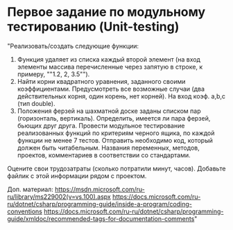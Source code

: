 # Первое задание по модульному тестированию (Unit-testing)

"Реализовать/создать следующие функции:
1. Функция удаляет из списка каждый второй элемент (на вход элементы массива перечисленные через запятую в строке, к примеру, ""1.2, 2, 3.5"").
2. Найти корни квадратного уравнения, заданного своими коэффициентами. Предусмотреть все возможные случаи (два действительных корня, один корень, нет корней). На вход коэф. a,b,c (тип double).
3. Положения ферзей на шахматной доске заданы списком пар (горизонталь, вертикаль). Определить, имеется ли пара ферзей, бьющих друг друга.
Провести модульное тестирование реализованных функций по критериям черного ящика, по каждой функции не менее 7 тестов.
Отправить необходимо код, который должен быть читабельным. Названия переменных, методов, проектов, комментариев в соответствии со стандартами.

Оцените свои трудозатраты (сколько потратили минут, часов). Добавьте файлик с этой информации рядом с проектом.

Доп. материал:
https://msdn.microsoft.com/ru-ru/library/ms229002(v=vs.100).aspx
https://docs.microsoft.com/ru-ru/dotnet/csharp/programming-guide/inside-a-program/coding-conventions
https://docs.microsoft.com/ru-ru/dotnet/csharp/programming-guide/xmldoc/recommended-tags-for-documentation-comments"
